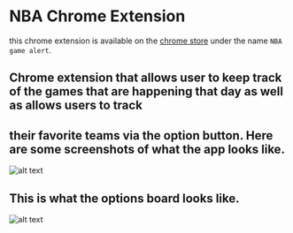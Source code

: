 #  NBA Chrome Extension

this chrome extension is available on the [chrome store](https://chrome.google.com/webstore/detail/nba-game-alert/eenjjidegjlphgaapdolmhdhoongphmf) under the name `NBA game alert`. 
## Chrome extension that allows user to keep track of the games that are happening that day as well as allows users to track 
## their favorite teams via the option button. Here are some screenshots of what the app looks like. 

![alt text](https://i.imgur.com/6mDhBKF.png)

## This is what the options board looks like. 

![alt text](https://i.imgur.com/LYdq84W.jpg)



